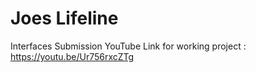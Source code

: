# Joes Lifeline
 Interfaces Submission
 YouTube Link for working project : https://youtu.be/Ur756rxcZTg 
